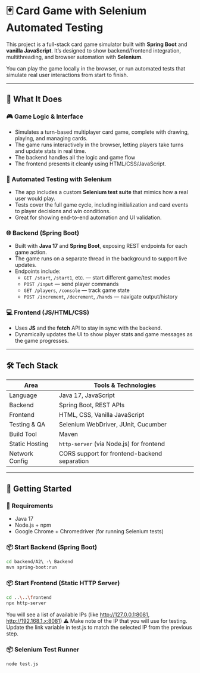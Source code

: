 # 🃏 Card Game with Selenium Automated Testing

This project is a full-stack card game simulator built with **Spring Boot** and **vanilla JavaScript**. It’s designed to show backend/frontend integration, multithreading, and browser automation with **Selenium**.

You can play the game locally in the browser, or run automated tests that simulate real user interactions from start to finish.

---

## 📌 What It Does

### 🎮 Game Logic & Interface
- Simulates a turn-based multiplayer card game, complete with drawing, playing, and managing cards.
- The game runs interactively in the browser, letting players take turns and update stats in real time.
- The backend handles all the logic and game flow 
- The frontend presents it cleanly using HTML/CSS/JavaScript.

### 🧪 Automated Testing with Selenium
- The app includes a custom **Selenium test suite** that mimics how a real user would play.
- Tests cover the full game cycle, including initialization and card events to player decisions and win conditions.
- Great for showing end-to-end automation and UI validation.

### 🌐 Backend (Spring Boot)
- Built with **Java 17** and **Spring Boot**, exposing REST endpoints for each game action.
- The game runs on a separate thread in the background to support live updates.
- Endpoints include:
  - `GET /start`, `/start1`, etc. — start different game/test modes
  - `POST /input` — send player commands
  - `GET /players`, `/console` — track game state
  - `POST /increment`, `/decrement`, `/hands` — navigate output/history

### 💻 Frontend (JS/HTML/CSS)
- Uses **JS** and the **fetch** API to stay in sync with the backend.
- Dynamically updates the UI to show player stats and game messages as the game progresses.

---

## 🛠️ Tech Stack

| Area            | Tools & Technologies                        |
|-----------------|---------------------------------------------|
| Language         | Java 17, JavaScript                         |
| Backend          | Spring Boot, REST APIs                      |
| Frontend         | HTML, CSS, Vanilla JavaScript               |
| Testing & QA     | Selenium WebDriver, JUnit, Cucumber         |
| Build Tool       | Maven                                       |
| Static Hosting   | `http-server` (via Node.js) for frontend    |
| Network Config   | CORS support for frontend-backend separation |

---

## 🚀 Getting Started

### 🔧 Requirements
- Java 17
- Node.js + npm
- Google Chrome + Chromedriver (for running Selenium tests)


### 📦 Start Backend (Spring Boot)
```bash
cd backend/A2\ -\ Backend
mvn spring-boot:run
```

### 📦 Start Frontend (Static HTTP Server)
```bash
cd ..\..\frontend
npx http-server
```
You will see a list of available IPs (like http://127.0.0.1:8081, http://192.168.1.x:8081)
⚠️ Make note of the IP that you will use for testing.
Update the link variable in test.js to match the selected IP from the previous step.

### 📦 Selenium Test Runner
```bash
node test.js
```
